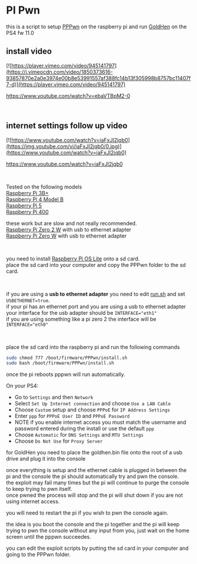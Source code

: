 # PI Pwn

this is a script to setup <a href=https://github.com/TheOfficialFloW/PPPwn>PPPwn</a> on the raspberry pi and run <a href=https://github.com/GoldHEN/GoldHEN>GoldHen</a> on the PS4 fw 11.0<br>



## install video
[![https://player.vimeo.com/video/945141797](https://i.vimeocdn.com/video/1850373616-93857870e2a0e3974e00b8e53991557af388fc14b13f305998b8757bc11407f7-d)](https://player.vimeo.com/video/945141797)

https://www.youtube.com/watch?v=ebaVTBpM2-0<br>

<br>


## internet settings follow up video
[![https://www.youtube.com/watch?v=iaFxJI2jqb0](https://img.youtube.com/vi/iaFxJI2jqb0/0.jpg)](https://www.youtube.com/watch?v=iaFxJI2jqb0)

https://www.youtube.com/watch?v=iaFxJI2jqb0<br>

<br>


Tested on the following models<br>
<a href=https://www.raspberrypi.com/products/raspberry-pi-3-model-b-plus/>Raspberry Pi 3B+</a><br>
<a href=https://www.raspberrypi.com/products/raspberry-pi-4-model-b/>Raspberry Pi 4 Model B</a><br>
<a href=https://www.raspberrypi.com/products/raspberry-pi-5/>Raspberry Pi 5</a><br>
<a href=https://www.raspberrypi.com/products/raspberry-pi-400/>Raspberry Pi 400</a><br>

these work but are slow and not really recommended.<br>
<a href=https://www.raspberrypi.com/products/raspberry-pi-zero-2-w/>Raspberry Pi Zero 2 W</a> with usb to ethernet adapter<br>
<a href=https://www.raspberrypi.com/products/raspberry-pi-zero-w/>Raspberry Pi Zero W</a> with usb to ethernet adapter<br>


<br>

you need to install <a href=https://www.raspberrypi.com/software/operating-systems/>Raspberry Pi OS Lite</a> onto a sd card.<br>
place the sd card into your computer and copy the PPPwn folder to the sd card.<br>


<br>

if you are using a <b>usb to ethernet adapter</b> you need to edit <a href=https://github.com/stooged/PI-Pwn/blob/main/PPPwn/run.sh>run.sh</a> and set `USBETHERNET=true`.<br>
if your pi has an ethernet port and you are using a usb to ethernet adapter your interface for the usb adapter should be `INTERFACE="eth1"`<br>
if you are using something like a pi zero 2 the interface will be `INTERFACE="eth0"`<br>


<br>


place the sd card into the raspberry pi and run the following commands<br>


```sh
sudo chmod 777 /boot/firmware/PPPwn/install.sh
sudo bash /boot/firmware/PPPwn/install.sh
```

once the pi reboots pppwn will run automatically.<br>



On your PS4:<br>

- Go to `Settings` and then `Network`<br>
- Select `Set Up Internet connection` and choose `Use a LAN Cable`<br>
- Choose `Custom` setup and choose `PPPoE` for `IP Address Settings`<br>
- Enter `ppp` for `PPPoE User ID` and `PPPoE Password`<br>
- NOTE if you enable internet access you must match the username and password entered during the install or use the default `ppp`
- Choose `Automatic` for `DNS Settings` and `MTU Settings`<br>
- Choose `Do Not Use` for `Proxy Server`<br>


for GoldHen you need to place the goldhen.bin file onto the root of a usb drive and plug it into the console


once everything is setup and the ethernet cable is plugged in between the pi and the console the pi should automatically try and pwn the console.<br>
the exploit may fail many times but the pi will continue to purge the console to keep trying to pwn itself.<br>
once pwned the process will stop and the pi will shut down if you are not using internet access. <br>

you will need to restart the pi if you wish to pwn the console again.<br>

the idea is you boot the console and the pi together and the pi will keep trying to pwn the console without any input from you, just wait on the home screen until the pppwn succeedes.<br>


you can edit the exploit scripts by putting the sd card in your computer and going to the PPPwn folder.<br>
